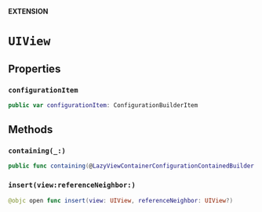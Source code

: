 **EXTENSION**

# `UIView`

## Properties
### `configurationItem`

```swift
public var configurationItem: ConfigurationBuilderItem
```

## Methods
### `containing(_:)`

```swift
public func containing(@LazyViewContainerConfigurationContainedBuilder _ nestedComponents: () -> [ConfigurationBuilderItem]) -> ConfigurationBuilderItem
```

### `insert(view:referenceNeighbor:)`

```swift
@objc open func insert(view: UIView, referenceNeighbor: UIView?)
```
